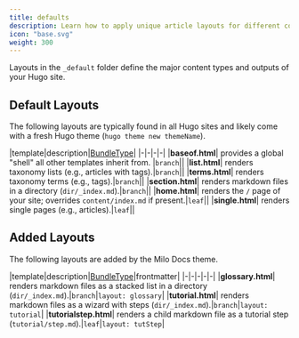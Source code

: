 ```yaml
---
title: defaults
description: Learn how to apply unique article layouts for different content types.
icon: "base.svg"
weight: 300
---
```


Layouts in the `_default` folder define the major content types and outputs of your Hugo site. 

## Default Layouts

The following layouts are typically found in all Hugo sites and likely come with a fresh Hugo theme (`hugo theme new themeName`).

|template|description|[BundleType](https://gohugo.io/methods/page/bundletype/)|
|-|-|-|-|
|**baseof.html**| provides a global "shell" all other templates inherit from. |`branch`||
|**list.html**| renders taxonomy lists (e.g., articles with tags).|`branch`||
|**terms.html**| renders taxonomy terms (e.g., tags).|`branch`||
|**section.html**| renders markdown files in a directory (`dir/_index.md`).|`branch`||
|**home.html**| renders the `/` page of your site; overrides `content/index.md` if present.|`leaf`||
|**single.html**| renders single pages (e.g., articles).|`leaf`||

## Added Layouts

The following layouts are added by the Milo Docs theme.

|template|description|[BundleType](https://gohugo.io/methods/page/bundletype/)|frontmatter|
|-|-|-|-|-|
|**glossary.html**| renders markdown files as a stacked list in a directory (`dir/_index.md`).|`branch`|`layout: glossary`|
|**tutorial.html**| renders markdown files as a wizard with steps (`dir/_index.md`).|`branch`|`layout: tutorial`|
|**tutorialstep.html**| renders a child markdown file as a tutorial step (`tutorial/step.md`).|`leaf`|`layout: tutStep`|